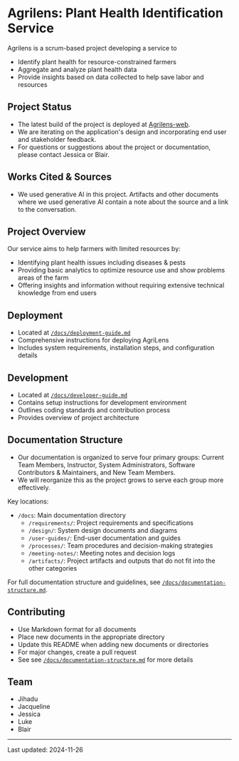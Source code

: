 # Agrilens: Plant Health Identification Service
Agrilens is a scrum-based project developing a service to 
  - Identify plant health for resource-constrained farmers
  - Aggregate and analyze plant health data
  - Provide insights based on data collected to help save labor and resources

## Project Status

- The latest build of the project is deployed at [Agrilens-web](https://agrilens-web.web.app/).
- We are iterating on the application's design and incorporating end user and stakeholder feedback.
- For questions or suggestions about the project or documentation, please contact Jessica or Blair.

## Works Cited & Sources

- We used generative AI in this project. Artifacts and other documents where we used generative AI contain a note about the source and a link to the conversation. 

## Project Overview
Our service aims to help farmers with limited resources by:
- Identifying plant health issues including diseases & pests
- Providing basic analytics to optimize resource use and show problems areas of the farm
- Offering insights and information without requiring extensive technical knowledge from end users

## Deployment

- Located at [`/docs/deployment-guide.md`](/deployment-guide.md)
- Comprehensive instructions for deploying AgriLens
- Includes system requirements, installation steps, and configuration details

## Development

- Located at [`/docs/developer-guide.md`](/developer-guide.md)
- Contains setup instructions for development environment
- Outlines coding standards and contribution process
- Provides overview of project architecture

## Documentation Structure

- Our documentation is organized to serve four primary groups: Current Team Members, Instructor, System Administrators, Software Contributors & Maintainers, and New Team Members. 
- We will reorganize this as the project grows to serve each group more effectively. 

Key locations:
- `/docs`: Main documentation directory
  - `/requirements/`: Project requirements and specifications
  - `/design/`: System design documents and diagrams
  - `/user-guides/`: End-user documentation and guides
  - `/processes/`: Team procedures and decision-making strategies
  - `/meeting-notes/`: Meeting notes and decision logs
  - `/artifacts/`: Project artifacts and outputs that do not fit into the other categories

For full documentation structure and guidelines, see [`/docs/documentation-structure.md`](/documentation-structure.md).

## Contributing

- Use Markdown format for all documents
- Place new documents in the appropriate directory
- Update this README when adding new documents or directories
- For major changes, create a pull request
- See see [`/docs/documentation-structure.md`](/documentation-structure.md) for more details 

## Team

- Jihadu
- Jacqueline
- Jessica
- Luke
- Blair
---

Last updated: 2024-11-26
